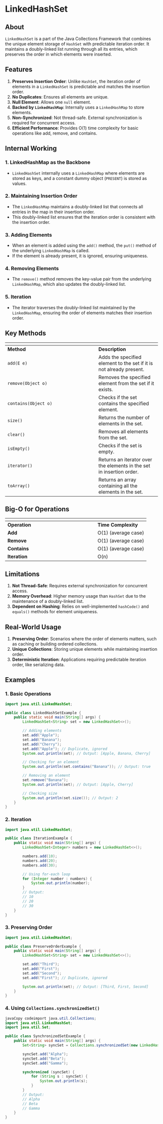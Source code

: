 # LinkedHashSet

## **About**

`LinkedHashSet` is a part of the Java Collections Framework that combines the unique element storage of `HashSet` with predictable iteration order. It maintains a doubly-linked list running through all its entries, which preserves the order in which elements were inserted.

## **Features**

1. **Preserves Insertion Order**: Unlike `HashSet`, the iteration order of elements in a `LinkedHashSet` is predictable and matches the insertion order.
2. **No Duplicates**: Ensures all elements are unique.
3. **Null Element**: Allows one `null` element.
4. **Backed by `LinkedHashMap`**: Internally uses a `LinkedHashMap` to store elements.
5. **Non-Synchronized**: Not thread-safe. External synchronization is required for concurrent access.
6. **Efficient Performance**: Provides O(1) time complexity for basic operations like add, remove, and contains.

## **Internal Working**

### **1. LinkedHashMap as the Backbone**

* `LinkedHashSet` internally uses a `LinkedHashMap` where elements are stored as keys, and a constant dummy object (`PRESENT`) is stored as values.

### **2. Maintaining Insertion Order**

* The `LinkedHashMap` maintains a doubly-linked list that connects all entries in the map in their insertion order.
* This doubly-linked list ensures that the iteration order is consistent with the insertion order.

### **3. Adding Elements**

* When an element is added using the `add()` method, the `put()` method of the underlying `LinkedHashMap` is called.
* If the element is already present, it is ignored, ensuring uniqueness.

### **4. Removing Elements**

* The `remove()` method removes the key-value pair from the underlying `LinkedHashMap`, which also updates the doubly-linked list.

### **5. Iteration**

* The iterator traverses the doubly-linked list maintained by the `LinkedHashMap`, ensuring the order of elements matches their insertion order.

## **Key Methods**

<table data-header-hidden><thead><tr><th width="284"></th><th></th></tr></thead><tbody><tr><td><strong>Method</strong></td><td><strong>Description</strong></td></tr><tr><td><code>add(E e)</code></td><td>Adds the specified element to the set if it is not already present.</td></tr><tr><td><code>remove(Object o)</code></td><td>Removes the specified element from the set if it exists.</td></tr><tr><td><code>contains(Object o)</code></td><td>Checks if the set contains the specified element.</td></tr><tr><td><code>size()</code></td><td>Returns the number of elements in the set.</td></tr><tr><td><code>clear()</code></td><td>Removes all elements from the set.</td></tr><tr><td><code>isEmpty()</code></td><td>Checks if the set is empty.</td></tr><tr><td><code>iterator()</code></td><td>Returns an iterator over the elements in the set in insertion order.</td></tr><tr><td><code>toArray()</code></td><td>Returns an array containing all the elements in the set.</td></tr></tbody></table>

## **Big-O for Operations**

<table data-header-hidden><thead><tr><th width="281"></th><th></th></tr></thead><tbody><tr><td><strong>Operation</strong></td><td><strong>Time Complexity</strong></td></tr><tr><td><strong>Add</strong></td><td>O(1) (average case)</td></tr><tr><td><strong>Remove</strong></td><td>O(1) (average case)</td></tr><tr><td><strong>Contains</strong></td><td>O(1) (average case)</td></tr><tr><td><strong>Iteration</strong></td><td>O(n)</td></tr></tbody></table>

## **Limitations**

1. **Not Thread-Safe**: Requires external synchronization for concurrent access.
2. **Memory Overhead**: Higher memory usage than `HashSet` due to the maintenance of a doubly-linked list.
3. **Dependent on Hashing**: Relies on well-implemented `hashCode()` and `equals()` methods for element uniqueness.

## **Real-World Usage**

1. **Preserving Order**: Scenarios where the order of elements matters, such as caching or building ordered collections.
2. **Unique Collections**: Storing unique elements while maintaining insertion order.
3. **Deterministic Iteration**: Applications requiring predictable iteration order, like serializing data.

## **Examples**

### **1. Basic Operations**

```java
import java.util.LinkedHashSet;

public class LinkedHashSetExample {
    public static void main(String[] args) {
        LinkedHashSet<String> set = new LinkedHashSet<>();

        // Adding elements
        set.add("Apple");
        set.add("Banana");
        set.add("Cherry");
        set.add("Apple"); // Duplicate, ignored
        System.out.println(set); // Output: [Apple, Banana, Cherry]

        // Checking for an element
        System.out.println(set.contains("Banana")); // Output: true

        // Removing an element
        set.remove("Banana");
        System.out.println(set); // Output: [Apple, Cherry]

        // Checking size
        System.out.println(set.size()); // Output: 2
    }
}
```

### **2. Iteration**

```java
import java.util.LinkedHashSet;

public class IterationExample {
    public static void main(String[] args) {
        LinkedHashSet<Integer> numbers = new LinkedHashSet<>();

        numbers.add(10);
        numbers.add(20);
        numbers.add(30);

        // Using for-each loop
        for (Integer number : numbers) {
            System.out.println(number);
        }
        // Output:
        // 10
        // 20
        // 30
    }
}
```

### **3. Preserving Order**

```java
import java.util.LinkedHashSet;

public class PreserveOrderExample {
    public static void main(String[] args) {
        LinkedHashSet<String> set = new LinkedHashSet<>();

        set.add("Third");
        set.add("First");
        set.add("Second");
        set.add("First"); // Duplicate, ignored

        System.out.println(set); // Output: [Third, First, Second]
    }
}
```

### **4. Using `Collections.synchronizedSet()`**

```java
javaCopy codeimport java.util.Collections;
import java.util.LinkedHashSet;
import java.util.Set;

public class SynchronizedSetExample {
    public static void main(String[] args) {
        Set<String> syncSet = Collections.synchronizedSet(new LinkedHashSet<>());

        syncSet.add("Alpha");
        syncSet.add("Beta");
        syncSet.add("Gamma");

        synchronized (syncSet) {
            for (String s : syncSet) {
                System.out.println(s);
            }
        }
        // Output:
        // Alpha
        // Beta
        // Gamma
    }
}
```



